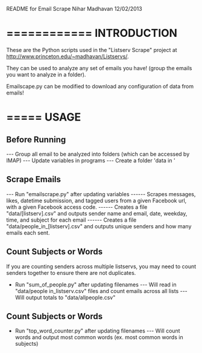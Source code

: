 README for Email Scrape
Nihar Madhavan
12/02/2013

============
INTRODUCTION
============

These are the Python scripts used in the "Listserv Scrape" project at http://www.princeton.edu/~madhavan/Listservs/.

They can be used to analyze any set of emails you have! (group 
the emails you want to analyze in a folder). 

Emailscape.py can be modified to download any configuration of data from emails!


=====
USAGE
=====

Before Running
-------------------------
--- Group all email to be analyzed into folders (which can be accessed by IMAP)
--- Update variables in programs
--- Create a folder 'data in '

Scrape Emails
-------------------------
--- Run "emailscrape.py" after updating variables
------ Scrapes messages, likes, datetime submission, and tagged users from a given Facebook url, with a given Facebook access code.
------ Creates a file "data/[listserv].csv" and outputs sender name and email, date, weekday, time, and subject for each email 
------ Creates a file "data/people_in_[listserv].csv" and outputs unique senders and how many emails each sent. 


Count Subjects or Words
-------------------------
If you are counting senders across multiple listservs, you may need to count senders together to ensure there are not duplicates.

- Run "sum_of_people.py" after updating filenames
--- Will read in "data/people in_listserv.csv" files and count emails across all lists
--- Will output totals to "data/allpeople.csv"

Count Subjects or Words
-------------------------
- Run "top_word_counter.py" after updating filenames
--- Will count words and output most common words (ex. most common words in subjects)
